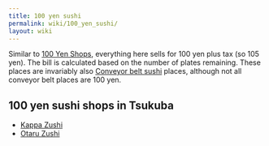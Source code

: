 ```yaml
---
title: 100 yen sushi
permalink: wiki/100_yen_sushi/
layout: wiki
---
```


Similar to [100 Yen Shops](100_Yen_Shops "wikilink"), everything here
sells for 100 yen plus tax (so 105 yen). The bill is calculated based on
the number of plates remaining. These places are invariably also
[Conveyor belt sushi](/wiki/Conveyor_belt_sushi "wikilink") places, although
not all conveyor belt places are 100 yen.

100 yen sushi shops in Tsukuba
------------------------------

-   [Kappa Zushi](/wiki/Kappa_Zushi "wikilink")
-   [Otaru Zushi](/wiki/Otaru_Zushi "wikilink")

